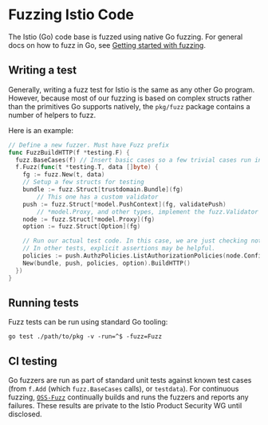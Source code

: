 # Fuzzing Istio Code

The Istio (Go) code base is fuzzed using native Go fuzzing.
For general docs on how to fuzz in Go, see [Getting started with fuzzing](https://go.dev/doc/tutorial/fuzz).

## Writing a test

Generally, writing a fuzz test for Istio is the same as any other Go program.
However, because most of our fuzzing is based on complex structs rather than the primitives Go supports natively,
the `pkg/fuzz` package contains a number of helpers to fuzz.

Here is an example:

```go
// Define a new fuzzer. Must have Fuzz prefix
func FuzzBuildHTTP(f *testing.F) {
  fuzz.BaseCases(f) // Insert basic cases so a few trivial cases run in presubmit
  f.Fuzz(func(t *testing.T, data []byte) {
    fg := fuzz.New(t, data)
    // Setup a few structs for testing
    bundle := fuzz.Struct[trustdomain.Bundle](fg)
        // This one has a custom validator
    push := fuzz.Struct[*model.PushContext](fg, validatePush)
        // *model.Proxy, and other types, implement the fuzz.Validator interface and already validate some basics.
    node := fuzz.Struct[*model.Proxy](fg)
    option := fuzz.Struct[Option](fg)

    // Run our actual test code. In this case, we are just checking nothing crashes.
    // In other tests, explicit assertions may be helpful.
    policies := push.AuthzPolicies.ListAuthorizationPolicies(node.ConfigNamespace, node.Metadata.Labels)
    New(bundle, push, policies, option).BuildHTTP()
  })
}
```

## Running tests

Fuzz tests can be run using standard Go tooling:

```shell
go test ./path/to/pkg -v -run=^$ -fuzz=Fuzz
```

## CI testing

Go fuzzers are run as part of standard unit tests against known test cases (from `f.Add` (which `fuzz.BaseCases` calls), or `testdata`).
For continuous fuzzing, [`OSS-Fuzz`](https://github.com/google/oss-fuzz) continually builds and runs the fuzzers and reports any failures.
These results are private to the Istio Product Security WG until disclosed.
